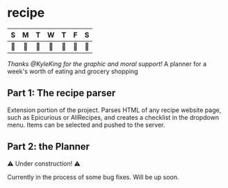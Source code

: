 # recipe

|   S |   M |   T |   W |   T |   F |   S |
|:-------------:| :-------------:| :-------------:| :-------------:| :-------------:| :-------------:| :-------------:|
| :stew: | :hamburger: | :spaghetti: | :sushi: | :fried_shrimp: | :ice_cream: | :cookie: |
_Thanks @KyleKing for the graphic and moral support!_
A planner for a week's worth of eating and grocery shopping

## Part 1: The recipe parser
Extension portion of the project. Parses HTML of any recipe website page, such as Epicurious or AllRecipes, and creates a checklist in the dropdown menu. Items can be selected and pushed to the server. 

## Part 2: the Planner
:warning: Under construction! :warning:

Currently in the process of some bug fixes. Will be up soon.
